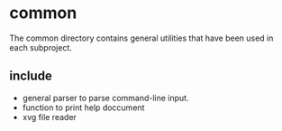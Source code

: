 # common
The common directory contains general utilities that have been used in each subproject. 

## include
* general parser to parse command-line input. 
* function to print help doccument 
* xvg file reader 
